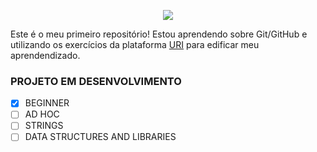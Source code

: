 <p align="center">
  <a href="https://www.urionlinejudge.com.br/judge/en"><img src="https://user-images.githubusercontent.com/85756926/124844625-30e8f400-df6b-11eb-946d-e0ec676f9d3d.png"/></a>
</p>

Este é o meu primeiro repositório! Estou aprendendo sobre Git/GitHub e utilizando os exercícios da plataforma [URI](<urionlinejudge.com.br/judge/en>) para edificar meu aprendendizado. 

### PROJETO EM DESENVOLVIMENTO

- [x] BEGINNER
- [ ] AD HOC
- [ ] STRINGS
- [ ] DATA STRUCTURES AND LIBRARIES
